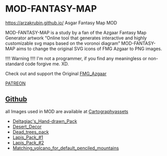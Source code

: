 # MOD-FANTASY-MAP
https://arzakrubin.github.io/
Asgar Fantasy Map MOD

MOD-FANTASY-MAP is a study by a fan of the Azgaar Fantasy Map Generator artwork “Online tool that generates interactive and highly customizable svg maps based on the voronoi diagram”
MOD-FANTASY-MAP aims to change the original SVG icons of FMG Azgaar to PNG images.

!!!! Warning !!!! 
I'm not a programmer, if you find any meaningless or non-standard code forgive me. XD.

Check out and support
the Original 
<a href="https://azgaar.github.io/Fantasy-Map-Generator/"
  rel="nofollow">FMG_Azgaar</a>

<a href="https://www.patreon.com/azgaar"
  rel="nofollow">PATREON</a>

<a href="https://github.com/Azgaar/Fantasy-Map-Generator"
rel="nofollow">Github</a>
--------------------------------------------------------------------

all Images used in MOD are available at 
<a href="https://www.cartographyassets.com/"
  rel="nofollow">Cartographyassets</a>
  

<Ul>
<li>
 <a href="https://www.cartographyassets.com/assets/deltagiacs-hand-drawn-pack.229/"
 rel="nofollow">Deltagiac's_Hand-drawn_Pack</a>
</li>
<li>
 <a href="https://www.cartographyassets.com/assets/desert-decor.96/"
 rel="nofollow">Desert_Decor</a>
</li>
<li>
 <a href="https://www.cartographyassets.com/assets/dead-trees-pack.18/"
 rel="nofollow">Dead_trees_pack</a>
</li> 
<li>
 <a href="https://www.cartographyassets.com/assets/lapis-pack-1-mountains-hills-lots-of-trees.59/"
 rel="nofollow">Lapis_Pack_#1</a>
 </li> 
 <li>
 <a href="https://www.cartographyassets.com/assets/lapis-pack-2-more-trees-bushes-shrubs-and-grass.67/"
 rel="nofollow">Lapis_Pack_#2</a>
</li> 
<li>
 <a href="https://www.cartographyassets.com/assets/matching-volcano-for-default-penciled-mountains.49/"
 rel="nofollow">Matching_volcano_for_default_penciled_mountains</a>
</li> 
</Ul>



